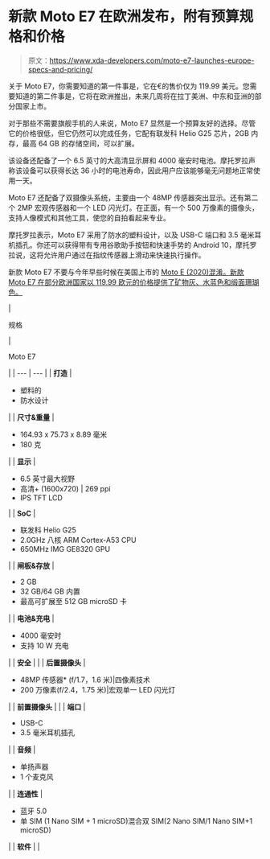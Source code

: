 # 新款 Moto E7 在欧洲发布，附有预算规格和价格

> 原文：<https://www.xda-developers.com/moto-e7-launches-europe-specs-and-pricing/>

关于 Moto E7，你需要知道的第一件事是，它在€的售价仅为 119.99 美元。您需要知道的第二件事是，它将在欧洲推出，未来几周将在拉丁美洲、中东和亚洲的部分国家上市。

对于那些不需要旗舰手机的人来说，Moto E7 显然是一个预算友好的选择。尽管它的价格很低，但它仍然可以完成任务，它配有联发科 Helio G25 芯片，2GB 内存，最高 64 GB 的存储空间，可以扩展。

该设备还配备了一个 6.5 英寸的大高清显示屏和 4000 毫安时电池。摩托罗拉声称该设备可以获得长达 36 小时的电池寿命，因此用户应该能够毫无问题地正常使用一天。

Moto E7 还配备了双摄像头系统，主要由一个 48MP 传感器突出显示。还有第二个 2MP 宏观传感器和一个 LED 闪光灯。在正面，有一个 500 万像素的摄像头，支持人像模式和其他工具，使您的自拍看起来专业。

摩托罗拉表示，Moto E7 采用了防水的塑料设计，以及 USB-C 端口和 3.5 毫米耳机插孔。你还可以获得带有专用谷歌助手按钮和快速手势的 Android 10，摩托罗拉说，这将允许用户通过在指纹传感器上滑动来快速执行操作。

新款 Moto E7 不要与今年早些时候在美国上市的 [Moto E (2020)混淆。新款 Moto E7 在部分欧洲国家以 119.99 欧元的价格提供了矿物灰、水蓝色和缎面珊瑚色。](https://www.xda-developers.com/moto-g-fast-moto-e-2020-affordable-announced-us/)

| 

规格

 | 

Moto E7

 |
| --- | --- |
| **打造** | 

*   塑料的
*   防水设计

 |
| **尺寸&重量** | 

*   164.93 x 75.73 x 8.89 毫米
*   180 克

 |
| **显示** | 

*   6.5 英寸最大视野
*   高清+ (1600x720) &#124; 269 ppi
*   IPS TFT LCD

 |
| **SoC** | 

*   联发科 Helio G25
*   2.0GHz 八核 ARM Cortex-A53 CPU
*   650MHz IMG GE8320 GPU

 |
| **闸板&存放** | 

*   2 GB
*   32 GB/64 GB 内置
*   最高可扩展至 512 GB microSD 卡

 |
| **电池&充电** | 

*   4000 毫安时
*   支持 10 W 充电

 |
| **安全** |  |
| **后置摄像头** | 

*   48MP 传感器* (f/1.7，1.6 米)&#124;四像素技术
*   200 万像素(f/2.4，1.75 米)&#124;宏观单一 LED 闪光灯

 |
| **前置摄像头** |  |
| **端口** | 

*   USB-C
*   3.5 毫米耳机插孔

 |
| **音频** | 

*   单扬声器
*   1 个麦克风

 |
| **连通性** | 

*   蓝牙 5.0
*   单 SIM (1 Nano SIM + 1 microSD)混合双 SIM(2 Nano SIM/1 Nano SIM+1 microSD)

 |
| **软件** |  |
